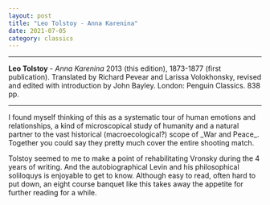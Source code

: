 ```yaml
---
layout: post
title: "Leo Tolstoy - Anna Karenina"
date: 2021-07-05
category: classics
---
```



***
<b>Leo Tolstoy</b> - _Anna Karenina_ 2013 (this edition), 1873-1877 (first publication). Translated by Richard Pevear and Larissa Volokhonsky, revised and edited with introduction by John Bayley. London: Penguin Classics. 838 pp.

***

<img align="right" src="https://images3.penguinrandomhouse.com/cover/9780141199610" alt=""> 
I found myself thinking of this as a systematic tour of human emotions and relationships, a kind of microscopical study of humanity and a natural partner to the vast historical (macroecological?) scope of _War and Peace_.  Together you could say they pretty much cover the entire shooting match.

Tolstoy seemed to me to make a point of rehabilitating Vronsky during the 4 years of writing.  And the autobiographical Levin and his philosophical soliloquys is enjoyable to get to know.  Although easy to read, often hard to put down, an eight course banquet like this takes away the appetite for further reading for a while.

